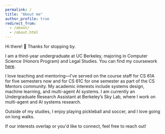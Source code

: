 ```yaml
---
permalink: /
title: "About me"
author_profile: true
redirect_from: 
  - /about/
  - /about.html
---
```


Hi there! 👋 Thanks for stopping by.

I am a third-year undergraduate at UC Berkeley, majoring in Computer Science (Honors Program) and Legal Studies. You can find my coursework [here](https://sultan-muratbek.github.io/markdown/).

I love teaching and mentoring—I've served on the course staff for CS 61A for five semesters now and for CS 61C for one semester as part of the CS Mentors community. My academic interests include systems design, machine learning, and multi-agent AI systems. I am currently an Undergraduate Research Assistant at Berkeley’s Sky Lab, where I work on multi-agent and AI systems research.

Outside of my studies, I enjoy playing pickleball and soccer, and I love going on long walks.

If our interests overlap or you'd like to connect, feel free to reach out!
